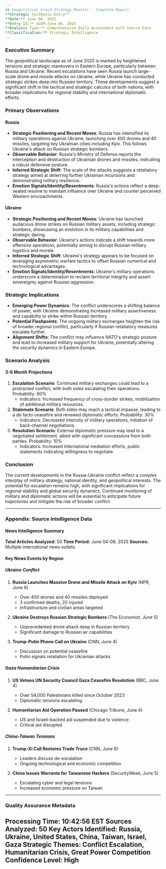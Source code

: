 ```yaml
---
## Geopolitical Grand Strategy Monitor - Complete Report
**Strategic Synthesis Entry**
**Date:** June 06, 2025
**Entry ID:** GGSM-June 06, 2025
**Analysis Type:** Comprehensive Daily Assessment with Source Data
**Classification:** Strategic Intelligence
---
```


### Executive Summary
The geopolitical landscape as of June 2025 is marked by heightened tensions and strategic maneuvers in Eastern Europe, particularly between Russia and Ukraine. Recent escalations have seen Russia launch large-scale drone and missile attacks on Ukraine, while Ukraine has conducted strategic strikes deep into Russian territory. These developments suggest a significant shift in the tactical and strategic calculus of both nations, with broader implications for regional stability and international diplomatic efforts.

### Primary Observations

#### Russia
- **Strategic Positioning and Recent Moves**: Russia has intensified its military operations against Ukraine, launching over 400 drones and 40 missiles, targeting key Ukrainian cities including Kyiv. This follows Ukraine's attack on Russian strategic bombers.
- **Observable Behavior**: Russia's Ministry of Defense reports the interception and destruction of Ukrainian drones and missiles, indicating a robust defensive posture.
- **Inferred Strategic Shift**: The scale of the attacks suggests a retaliatory strategy aimed at deterring further Ukrainian incursions and demonstrating military resilience.
- **Emotion Signals/Identity/Resentments**: Russia's actions reflect a deep-seated resolve to maintain influence over Ukraine and counter perceived Western encroachments.

#### Ukraine
- **Strategic Positioning and Recent Moves**: Ukraine has launched audacious drone strikes on Russian military assets, including strategic bombers, showcasing an evolution in its military capabilities and strategic daring.
- **Observable Behavior**: Ukraine's actions indicate a shift towards more offensive operations, potentially aiming to disrupt Russian military logistics and morale.
- **Inferred Strategic Shift**: Ukraine's strategy appears to be focused on leveraging asymmetric warfare tactics to offset Russian numerical and technological advantages.
- **Emotion Signals/Identity/Resentments**: Ukraine's military operations underscore a determination to reclaim territorial integrity and assert sovereignty against Russian aggression.

### Strategic Implications
- **Emerging Power Dynamics**: The conflict underscores a shifting balance of power, with Ukraine demonstrating increased military assertiveness and capability to strike within Russian territory.
- **Potential Flashpoints**: The ongoing military exchanges heighten the risk of broader regional conflict, particularly if Russian retaliatory measures escalate further.
- **Alignment Shifts**: The conflict may influence NATO's strategic posture and lead to increased military support for Ukraine, potentially altering the security dynamics in Eastern Europe.

### Scenario Analysis

#### 3-6 Month Projections
1. **Escalation Scenario**: Continued military exchanges could lead to a protracted conflict, with both sides escalating their operations. Probability: 60%
   - Indicators: Increased frequency of cross-border strikes, mobilization of additional military resources.
2. **Stalemate Scenario**: Both sides may reach a tactical impasse, leading to a de facto ceasefire and renewed diplomatic efforts. Probability: 30%
   - Indicators: Decreased intensity of military operations, initiation of back-channel negotiations.
3. **Resolution Scenario**: External diplomatic pressure may lead to a negotiated settlement, albeit with significant concessions from both parties. Probability: 10%
   - Indicators: Increased international mediation efforts, public statements indicating willingness to negotiate.

### Conclusion
The current developments in the Russia-Ukraine conflict reflect a complex interplay of military strategy, national identity, and geopolitical interests. The potential for escalation remains high, with significant implications for regional stability and global security dynamics. Continued monitoring of military and diplomatic actions will be essential to anticipate future trajectories and mitigate the risk of broader conflict.

---

### Appendix: Source Intelligence Data

#### News Intelligence Summary
**Total Articles Analyzed:** 50
**Time Period:** June 04-06, 2025
**Sources:** Multiple international news outlets

#### Key News Events by Region

##### Ukraine Conflict
1. **Russia Launches Massive Drone and Missile Attack on Kyiv** (NPR, June 6)
   - Over 400 drones and 40 missiles deployed
   - 3 confirmed deaths, 20 injured
   - Infrastructure and civilian areas targeted

2. **Ukraine Destroys Russian Strategic Bombers** (The Economist, June 5)
   - Unprecedented drone attack deep in Russian territory
   - Significant damage to Russian air capabilities

3. **Trump-Putin Phone Call on Ukraine** (CNN, June 4)
   - Discussion on potential ceasefire
   - Putin signals retaliation for Ukrainian attacks

##### Gaza Humanitarian Crisis
1. **US Vetoes UN Security Council Gaza Ceasefire Resolution** (BBC, June 4)
   - Over 54,000 Palestinians killed since October 2023
   - Diplomatic tensions escalating

2. **Humanitarian Aid Operation Paused** (Chicago Tribune, June 4)
   - US and Israeli-backed aid suspended due to violence
   - Critical aid disrupted

##### China-Taiwan Tensions
1. **Trump-Xi Call Restores Trade Truce** (CNN, June 6)
   - Leaders discuss de-escalation
   - Ongoing technological and economic competition

2. **China Issues Warrants for Taiwanese Hackers** (SecurityWeek, June 5)
   - Escalating cyber and legal tensions
   - Increased economic pressure on Taiwan

---
### Quality Assurance Metadata
**Processing Time:** 10:42:56 EST
**Sources Analyzed:** 50
**Key Actors Identified:** Russia, Ukraine, United States, China, Taiwan, Israel, Gaza
**Strategic Themes:** Conflict Escalation, Humanitarian Crisis, Great Power Competition
**Confidence Level:** High
---
